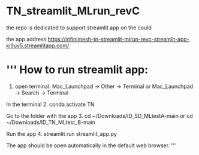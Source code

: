 # TN_streamlit_MLrun_revC
the repo is dedicated to support streamlit app on the could

the app address
https://infinimesh-tn-streamlit-mlrun-revc-streamlit-app-ki9uv5.streamlitapp.com/

'''
How to run streamlit app:
==========================
1. open terminal: 
    Mac_Launchpad -> Other -> Terminal
    or
    Mac_Launchpad -> Search -> Terminal

In the terminal
2. conda activate TN

Go to the folder with the app
3.  cd ~/Downloads/ID_SD_MLtestA-main
    or
    cd ~/Downloads/ID_TN_MLtest_B-main

Run the app
4. streamlit run streamlit_app.py

The app should be open automatically in the default web browser.
'''
